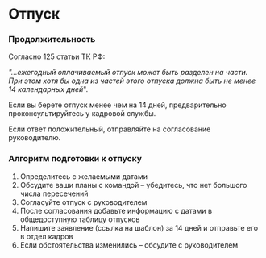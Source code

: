# Отпуск

### Продолжительность <a href="#id-otpusk-prodolzhitelnost" id="id-otpusk-prodolzhitelnost"></a>

Согласно 125 статьи ТК РФ:

_"...ежегодный оплачиваемый отпуск может быть разделен на части. При этом хотя бы одна из частей этого отпуска должна быть_ _не менее 14 календарных дней_".

Если вы берете отпуск менее чем на 14 дней, предварительно проконсультируйтесь у кадровой службы.

Если ответ положительный, отправляйте на согласование руководителю.

### Алгоритм подготовки к отпуску <a href="#id-otpusk-algoritmpodgotovkikotpusku" id="id-otpusk-algoritmpodgotovkikotpusku"></a>

1. Определитесь с желаемыми датами
2. Обсудите ваши планы с командой – убедитесь, что нет большого числа пересечений
3. Согласуйте отпуск с руководителем
4. После согласования добавьте информацию с датами в общедоступную таблицу отпусков
5. Напишите заявление (ссылка на шаблон) за 14 дней и отправьте его в отдел кадров
6. Если обстоятельства изменились – обсудите с руководителем

